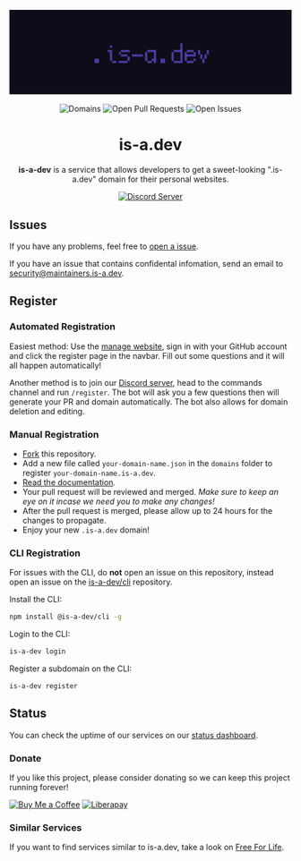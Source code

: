 <p align="center">
   <img alt="is-a-dev Banner" src="https://raw.githubusercontent.com/is-a-dev/register/main/media/banner.png">
</p>

<p align="center">
   <img alt="Domains" src="https://img.shields.io/github/directory-file-count/is-a-dev/register/domains?color=5c46eb&label=domains&style=for-the-badge">
   <img alt="Open Pull Requests" src="https://img.shields.io/github/issues-raw/is-a-dev/register?color=5c46eb&label=issues&style=for-the-badge">
   <img alt="Open Issues" src="https://img.shields.io/github/issues-pr-raw/is-a-dev/register?color=5c46eb&label=pull%20requests&style=for-the-badge">
</p>

<h1 align="center">is-a.dev</h1>

<p align="center"><strong>is-a-dev</strong> is a service that allows developers to get a sweet-looking ".is-a.dev" domain for their personal websites.</p>

<p align="center">
   <a href="https://discord.gg/PZCGHz4RhQ"><img alt="Discord Server" src="https://discord.com/api/guilds/830872854677422150/widget.png?style=banner2"></a>
</p>

## Issues
If you have any problems, feel free to [open a issue](https://github.com/is-a-dev/register/issues/new/choose).

If you have an issue that contains confidental infomation, send an email to security@maintainers.is-a.dev.

## Register

### Automated Registration
Easiest method: Use the [manage website](https://manage.is-a.dev), sign in with your GitHub account and click the register page in the navbar. Fill out some questions and it will all happen automatically!

Another method is to join our [Discord server](https://discord.gg/PZCGHz4RhQ), head to the commands channel and run `/register`. The bot will ask you a few questions then will generate your PR and domain automatically. The bot also allows for domain deletion and editing.

### Manual Registration
- [Fork](https://github.com/is-a-dev/register/fork) this repository.
- Add a new file called `your-domain-name.json` in the `domains` folder to register `your-domain-name.is-a.dev`.
- [Read the documentation](https://www.is-a.dev/docs).
- Your pull request will be reviewed and merged. *Make sure to keep an eye on it incase we need you to make any changes!*
- After the pull request is merged, please allow up to 24 hours for the changes to propagate.
- Enjoy your new `.is-a.dev` domain!

### CLI Registration
For issues with the CLI, do **not** open an issue on this repository, instead open an issue on the [is-a-dev/cli](https://github.com/is-a-dev/cli/issues/new) repository.

Install the CLI:

```bash
npm install @is-a-dev/cli -g
```  

Login to the CLI:

```bash
is-a-dev login
```

Register a subdomain on the CLI:

```
is-a-dev register
```

## Status
You can check the uptime of our services on our [status dashboard](https://is-a-dev.wdh.gg).

### Donate
If you like this project, please consider donating so we can keep this project running forever!

<a href="https://www.buymeacoffee.com/phenax" target="_blank"><img src="https://cdn.buymeacoffee.com/buttons/default-orange.png" alt="Buy Me a Coffee" height="28" width="119"></a>
<a href="https://liberapay.com/phenax" target="_blank"><img src="https://img.shields.io/badge/liberapay-donate-yellow.svg?style=for-the-badge" alt="Liberapay"></a>

### Similar Services
If you want to find services similar to is-a.dev, take a look on [Free For Life](https://github.com/wdhdev/free-for-life#domains).
